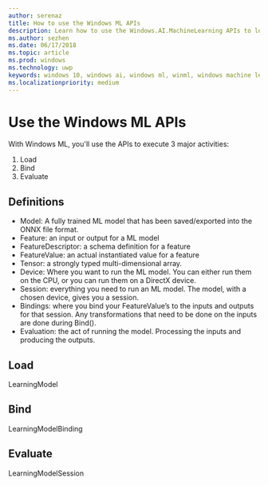 ```yaml
---
author: serenaz
title: How to use the Windows ML APIs
description: Learn how to use the Windows.AI.MachineLearning APIs to load, bind, and evaluate models in your Windows applications.
ms.author: sezhen
ms.date: 06/17/2018
ms.topic: article
ms.prod: windows
ms.technology: uwp
keywords: windows 10, windows ai, windows ml, winml, windows machine learning
ms.localizationpriority: medium
---
```


# Use the Windows ML APIs

With Windows ML, you'll use the APIs to execute 3 major activities:

1. Load
2. Bind
3. Evaluate

## Definitions

* Model: A fully trained ML model that has been saved/exported into the ONNX file format.
* Feature: an input or output for a ML model
* FeatureDescriptor: a schema definition for a feature
* FeatureValue: an actual instantiated value for a feature
* Tensor: a strongly typed multi-dimensional array.
* Device: Where you want to run the ML model. You can either run them on the CPU, or you can run them on a DirectX device. 
* Session: everything you need to run an ML model. The model, with a chosen device, gives you a session. 
* Bindings: where you bind your FeatureValue’s to the inputs and outputs for that session. Any transformations that need to be done on the inputs are done during Bind().
* Evaluation: the act of running the model. Processing the inputs and producing the outputs.

## Load

LearningModel

## Bind

LearningModelBinding

## Evaluate

LearningModelSession